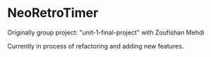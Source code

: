 # NeoRetroTimer
Originally group project: "unit-1-final-project" with Zoufishan Mehdi

Currently in process of refactoring and adding new features.

